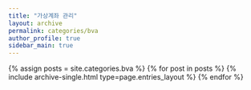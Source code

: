 ```yaml
---
title: "가상계좌 관리"
layout: archive
permalink: categories/bva
author_profile: true
sidebar_main: true
---
```



{% assign posts = site.categories.bva %}
{% for post in posts %} {% include archive-single.html type=page.entries_layout %} {% endfor %}
